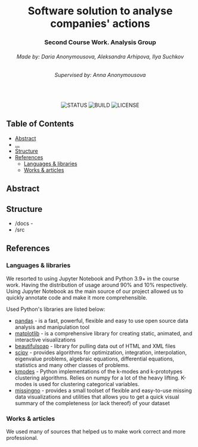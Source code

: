 <h1 align="center">Software solution to analyse companies' actions</h1>
<h3 align="center">Second Course Work. Analysis Group</h3>
<!-- <hr width="50%" align="center"> -->
<h6 align="center">Made by: Daria Anonymousova, Aleksandra Arhipova, Ilya Suchkov</h6>
<h6 align="center">Supervised by: Anna Anonymousova</h6>
<br>
<div align="center">

![STATUS](https://img.shields.io/badge/status-active-brightgreen?style=for-the-badge)
![BUILD](https://img.shields.io/badge/BUILD-PASSING-brightgreen?style=for-the-badge)
![LICENSE](https://img.shields.io/badge/LICENSE-MIT-brightgreen?style=for-the-badge)
</div>


## Table of Contents
* [Abstract](#abstract)
* [...](#)
* [Structure](#struct)
* [References](#references)
  * [Languages & libraries](#lanslibs)
  * [Works & articles](#worksarts)

## Abstract <a name="abstract"></a>

## Structure <a name="struct"></a>

- /docs -
- /src

## References <a name="references"></a>

### Languages & libraries <a name="lanslibs"></a>

We resorted to using Jupyter Notebook and Python 3.9+ in the course work.
Having the distribution of usage around 90% and 10% respectively.
Using Jupyter Notebook as the main source of our project allowed us
to quickly annotate code and make it more comprehensible.

Used Python's libraries are listed below:

- [pandas](https://pandas.pydata.org/) - is a fast, powerful, flexible and easy to use open source data analysis and manipulation tool
- [matplotlib](https://matplotlib.org/) - is a comprehensive library for creating static, animated, and interactive visualizations
- [beautifulsoap](https://beautiful-soup-4.readthedocs.io/en/latest) - library for pulling data out of HTML and XML files
- [scipy](https://scipy.org/) - provides algorithms for optimization, integration, interpolation, eigenvalue problems, algebraic equations, differential equations, statistics and many other classes of problems.
- [kmodes](https://pypi.org/project/kmodes/) - Python implementations of the k-modes and k-prototypes clustering algorithms. Relies on numpy for a lot of the heavy lifting. K-modes is used for clustering categorical variables.
- [missingno](https://github.com/ResidentMario/missingno) - provides a small toolset of flexible and easy-to-use missing data visualizations and utilities that allows you to get a quick visual summary of the completeness (or lack thereof) of your dataset

### Works & articles <a name="worksarts"></a>

We used many of sources that helped us to make work correct and more professional.